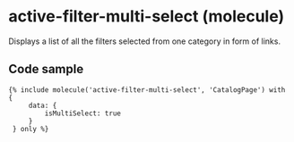 # active-filter-multi-select (molecule)

Displays a list of all the filters selected from one category in form of links.

## Code sample

```
{% include molecule('active-filter-multi-select', 'CatalogPage') with {
     data: {
         isMultiSelect: true
     }
 } only %}
```
